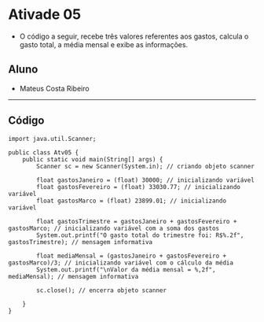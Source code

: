 # Ativade 05
- O código a seguir, recebe três valores referentes aos gastos, calcula o gasto total, a média mensal e exibe as informações.

## Aluno
- Mateus Costa Ribeiro
<hr>

## Código

```
import java.util.Scanner;

public class Atv05 {
	public static void main(String[] args) {
		Scanner sc = new Scanner(System.in); // criando objeto scanner
		
		float gastosJaneiro = (float) 30000; // inicializando variável
		float gastosFevereiro = (float) 33030.77; // inicializando variável
		float gastosMarco = (float) 23899.01; // inicializando variável
		
		float gastosTrimestre = gastosJaneiro + gastosFevereiro + gastosMarco; // inicializando variável com a soma dos gastos
		System.out.printf("O gasto total do trimestre foi: R$%.2f", gastosTrimestre); // mensagem informativa
		
		float mediaMensal = (gastosJaneiro + gastosFevereiro + gastosMarco)/3; // inicializando variável com o cálculo da média
		System.out.printf("\nValor da média mensal = %,2f", mediaMensal); // mensagem informativa
		
		sc.close(); // encerra objeto scanner

	}
}
```
